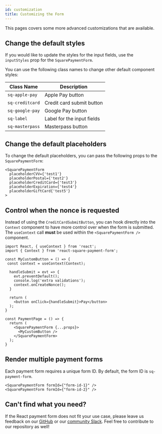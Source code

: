 ```yaml
---
id: customization
title: Customizing the Form
---
```


This pages covers some more advanced customizations that are available.

## Change the default styles

If you would like to update the styles for the input fields, use the `inputStyles` prop for the `SquarePaymentForm`.

You can use the following class names to change other default component styles:

| Class Name      | Description                |
| --------------- | -------------------------- |
| `sq-apple-pay`  | Apple Pay button           |
| `sq-creditcard` | Credit card submit button  |
| `sq-google-pay` | Google Pay button          |
| `sq-label`      | Label for the input fields |
| `sq-masterpass` | Masterpass button          |

## Change the default placeholders

To change the default placeholders, you can pass the following props to the `SquarePaymentForm`:
```
<SquarePaymentForm
  placeholderCVV={'test1'}
  placeholderPostal={'test2'}
  placeholderCreditCard={'test3'}
  placeholderExpiration={'test4'}
  placeholderGiftCard{'test5'}
>
```

## Control when the nonce is requested

Instead of using the `CreditCardSubmitButton`, you can hook directly into the `Context` component to have more control over when the form is submitted. The `useContext` call **must** be used within the `<SquarePaymentForm />` component.

```
import React, { useContext } from 'react';
import { Context } from 'react-square-payment-form';

const MyCustomButton = () => {
 const context = useContext(Context);

  handleSubmit = evt => {
    evt.preventDefault();
    console.log('extra validations');
    context.onCreateNonce();
  }

  return (
    <button onClick={handleSubmit}>Pay</button>
  );
}

const PaymentPage = () => {
  return (
    <SquarePaymentForm {...props}>
      <MyCustomButton />
    </SquarePaymentForm>
  );
}

```

## Render multiple payment forms

Each payment form requires a unique form ID. By default, the form ID is `sq-payment-form`.

```
<SquarePaymentForm formId={"form-id-1}" />
<SquarePaymentForm formId={"form-id-2}" />
```

## Can't find what you need?

If the React payment form does not fit your use case, please leave us feedback on our [GitHub](https://github.com/square/react-square-payment-form/issues) or our [community Slack](https://squ.re/2Hks3YE). Feel free to contribute to our repository as well!
